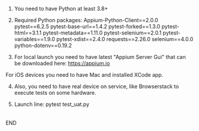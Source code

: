 1) You need to have Python at least 3.8+

2) Required Python packages:
Appium-Python-Client==2.0.0
pytest==6.2.5
pytest-base-url==1.4.2
pytest-forked==1.3.0
pytest-html==3.1.1
pytest-metadata==1.11.0
pytest-selenium==2.0.1
pytest-variables==1.9.0
pytest-xdist==2.4.0
requests==2.26.0
selenium==4.0.0
python-dotenv==0.19.2

3) For local launch you need to have latest "Appium Server Gui" that can be downloaded here:
https://appium.io

For iOS devices you need to have Mac and installed XCode app.

4) Also, you need to have real device on service, like Browserstack to execute tests on some hardware.

5) Launch line:
pytest test_uat.py


######
END
######